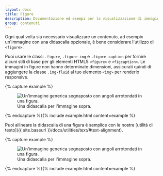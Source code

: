 ```yaml
---
layout: docs
title: Figure
description: Documentazione ed esempi per la visualizzazione di immagini e testo correlati con il componente figure.
group: contenuti
---
```


Ogni qual volta sia necessario visualizzare un contenuto, ad esempio un'immagine con una didascalia opzionale, è bene considerare l'utilizzo di `<figure>`.

Puoi usare le classi `.figure`, `.figure-img` e `.figure-caption` per fornire alcuni stili di base per gli elementi HTML5 `<figure>` e `<figcaption>`. Le immagini in figure non hanno determinate dimensioni, assicurati quindi di aggiungere la classe `.img-fluid` al tuo elemento `<img>` per renderlo responsive.

{% capture example %}
<figure class="figure">
  <img data-src="holder.js/400x300" class="figure-img img-fluid rounded" alt="Un'immagine generica segnaposto con angoli arrotondati in una figura.">
  <figcaption class="figure-caption">Una didascalia per l'immagine sopra.</figcaption>
</figure>
{% endcapture %}{% include example.html content=example %}

Puoi allineare la didascalia di una figura è semplice con le nostre [utilità di testo]({{ site.baseurl }}/docs/utilities/text/#text-alignment).

{% capture example %}
<figure class="figure">
  <img data-src="holder.js/400x300" class="figure-img img-fluid rounded" alt="Un'immagine generica segnaposto con angoli arrotondati in una figura.">
  <figcaption class="figure-caption text-right">Una didascalia per l'immagine sopra.</figcaption>
</figure>
{% endcapture %}{% include example.html content=example %}
